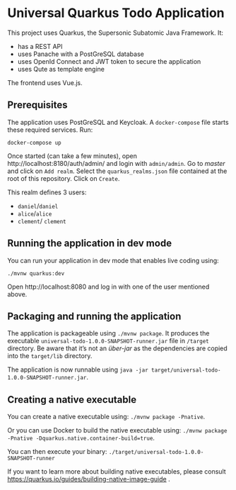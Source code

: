 # Universal Quarkus Todo Application

This project uses Quarkus, the Supersonic Subatomic Java Framework.
It:

* has a REST API
* uses Panache with a PostGreSQL database
* uses OpenId Connect and JWT token to secure the application
* uses Qute as template engine 

The frontend uses Vue.js.

## Prerequisites

The application uses PostGreSQL and Keycloak.
A `docker-compose` file starts these required services.
Run: 

```shell
docker-compose up
```

Once started (can take a few minutes), open http://localhost:8180/auth/admin/ and login with `admin/admin`.
Go to _master_ and click on `Add realm`.
Select the `quarkus_realms.json` file contained at the root of this repository.
Click on `Create`.

This realm defines 3 users:

* `daniel`/`daniel`
* `alice`/`alice`
* `clement`/ `clement`

## Running the application in dev mode

You can run your application in dev mode that enables live coding using:
```
./mvnw quarkus:dev
```

Open http://localhost:8080 and log in with one of the user mentioned above.

## Packaging and running the application

The application is packageable using `./mvnw package`.
It produces the executable `universal-todo-1.0.0-SNAPSHOT-runner.jar` file in `/target` directory.
Be aware that it’s not an _über-jar_ as the dependencies are copied into the `target/lib` directory.

The application is now runnable using `java -jar target/universal-todo-1.0.0-SNAPSHOT-runner.jar`.

## Creating a native executable

You can create a native executable using: `./mvnw package -Pnative`.

Or you can use Docker to build the native executable using: `./mvnw package -Pnative -Dquarkus.native.container-build=true`.

You can then execute your binary: `./target/universal-todo-1.0.0-SNAPSHOT-runner`

If you want to learn more about building native executables, please consult https://quarkus.io/guides/building-native-image-guide .